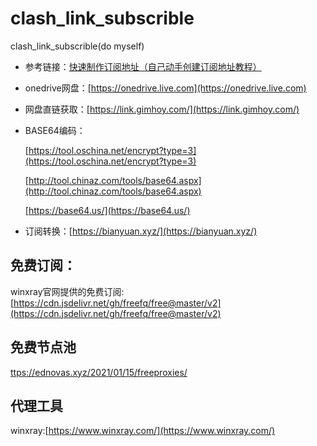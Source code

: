 # clash_link_subscrible
clash_link_subscrible(do myself)

- 参考链接：[快速制作订阅地址（自己动手创建订阅地址教程）](https://github.com/emuiavip/ssr/wiki/%E5%BF%AB%E9%80%9F%E5%88%B6%E4%BD%9C%E8%AE%A2%E9%98%85%E5%9C%B0%E5%9D%80%EF%BC%88%E8%87%AA%E5%B7%B1%E5%8A%A8%E6%89%8B%E5%88%9B%E5%BB%BA%E8%AE%A2%E9%98%85%E5%9C%B0%E5%9D%80%E6%95%99%E7%A8%8B%EF%BC%89)

- onedrive网盘：[https://onedrive.live.com](https://onedrive.live.com)

- 网盘直链获取：[https://link.gimhoy.com/](https://link.gimhoy.com/)

- BASE64编码：

  [https://tool.oschina.net/encrypt?type=3](https://tool.oschina.net/encrypt?type=3)

  [http://tool.chinaz.com/tools/base64.aspx](http://tool.chinaz.com/tools/base64.aspx)

  [https://base64.us/](https://base64.us/)

- 订阅转换：[https://bianyuan.xyz/](https://bianyuan.xyz/)


## 免费订阅：



winxray官网提供的免费订阅:[https://cdn.jsdelivr.net/gh/freefq/free@master/v2](https://cdn.jsdelivr.net/gh/freefq/free@master/v2)

## 免费节点池
[ttps://ednovas.xyz/2021/01/15/freeproxies/](https://ednovas.xyz/2021/01/15/freeproxies/)

## 代理工具
winxray:[https://www.winxray.com/](https://www.winxray.com/)




